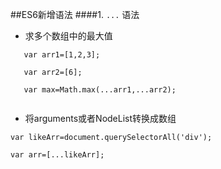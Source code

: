 ##ES6新增语法
 ####1. `...` 语法

- 求多个数组中的最大值

```
   var arr1=[1,2,3];
   
   var arr2=[6];
   
   var max=Math.max(...arr1,...arr2);
   
```
- 将arguments或者NodeList转换成数组

```
var likeArr=document.querySelectorAll('div');

var arr=[...likeArr];

```